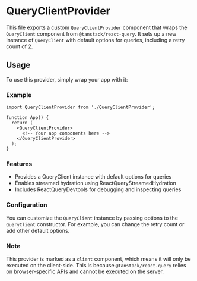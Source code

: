 # QueryClientProvider

This file exports a custom `QueryClientProvider` component that wraps the `QueryClient` component from `@tanstack/react-query`. It sets up a new instance of `QueryClient` with default options for queries, including a retry count of 2.

## Usage

To use this provider, simply wrap your app with it:

### Example

```typescriptreact
import QueryClientProvider from './QueryClientProvider';

function App() {
  return (
    <QueryClientProvider>
      <!-- Your app components here -->
    </QueryClientProvider>
  );
}
```

### Features

- Provides a QueryClient instance with default options for queries
- Enables streamed hydration using ReactQueryStreamedHydration
- Includes ReactQueryDevtools for debugging and inspecting queries

### Configuration

You can customize the `QueryClient` instance by passing options to the `QueryClient` constructor. For example, you can change the retry count or add other default options.

### Note

This provider is marked as a `client` component, which means it will only be executed on the client-side. This is because `@tanstack/react-query` relies on browser-specific APIs and cannot be executed on the server.
